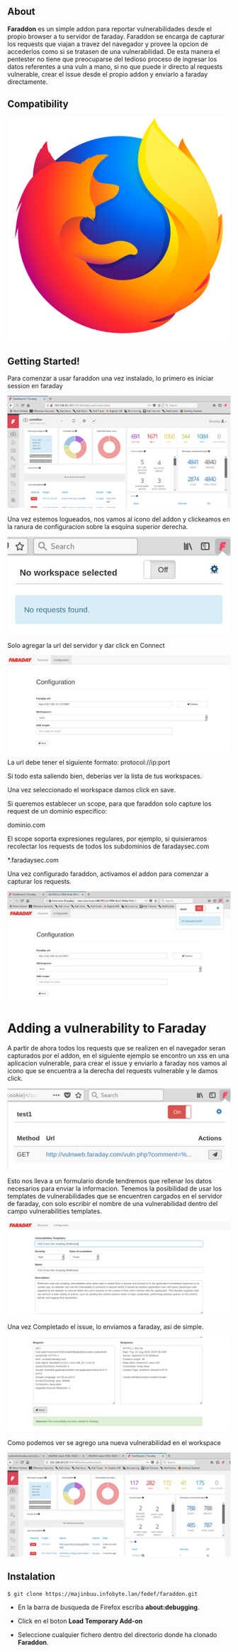 ## About

**Faraddon** es un simple addon para reportar vulnerabilidades desde el propio browser a tu servidor de faraday. Faraddon se
encarga de capturar los requests que viajan a travez del navegador y provee la opcion de accederlos como si se tratasen de una vulnerabilidad.
De esta manera el pentester no tiene que preocuparse del tedioso proceso de ingresar los datos referentes a una vuln a mano, si no que
puede ir directo al requests vulnerable, crear el issue desde el propio addon y enviarlo a faraday directamente.	

## Compatibility

![](images/wiki/firefox-icon.png)

## Getting Started!

Para comenzar a usar faraddon una vez instalado, lo primero es iniciar session en faraday

![](images/wiki/1.png)

Una vez estemos logueados, nos vamos al icono del addon y clickeamos en la ranura de configuracion sobre la esquina superior derecha.

![](images/wiki/2.png)

Solo agregar la url del servidor y dar click en Connect

![](images/wiki/3.png)

La url debe tener el siguiente formato: protocol://ip:port

Si todo esta saliendo bien, deberias ver la lista de tus workspaces.

Una vez seleccionado el workspace damos click en save.

Si queremos establecer un scope, para que faraddon solo capture los request de un dominio especifico:

dominio.com

El scope soporta expresiones regulares, por ejemplo, si quisieramos recolectar los requests de todos los subdominios de faradaysec.com

*.faradaysec.com


Una vez configurado faraddon, activamos el addon para comenzar a capturar los requests.

![](images/wiki/4.png)

# Adding a vulnerability to Faraday

A partir de ahora todos los requests que se realizen en el navegador seran capturados por el addon, en el siguiente ejemplo se encontro
un xss en una aplicacion vulnerable, para crear el issue y enviarlo a faraday nos vamos al icono que se encuentra a la derecha del requests vulnerable y le damos click.

![](images/wiki/5.png)

Esto nos lleva a un formulario donde tendremos que rellenar los datos necesarios para enviar la informacion. Tenemos la posibilidad de usar
los templates de vulnerabilidades que se encuentren cargados en el servidor de faraday, con solo escribir el nombre de una vulnerabilidad
dentro del campo vulnerabilities templates.

![](images/wiki/6.png)

Una vez Completado el issue, lo enviamos a faraday, asi de simple.

![](images/wiki/7.png)

Como podemos ver se agrego una nueva vulnerabilidad en el workspace

![](images/wiki/8.png)


## Instalation

```
$ git clone https://majinbuu.infobyte.lan/fedef/faraddon.git

```

* En la barra de busqueda de Firefox escriba **about:debugging**.

* Click en el boton **Load Temporary Add-on**

* Seleccione cualquier fichero dentro del directorio donde ha clonado **Faraddon**.
